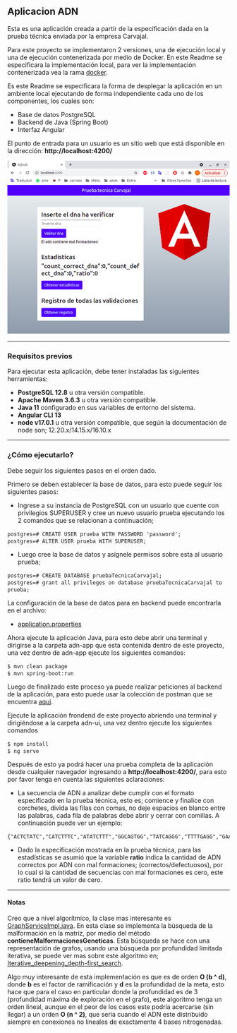 ## Aplicacion ADN

Esta es una aplicación creada a partir de la especificación dada en la prueba técnica enviada por la empresa Carvajal.

Para este proyecto se implementaron 2 versiones, una de ejecución local y una de ejecución contenerizada por medio de Docker. En este Readme se especificara la implementación local, para ver la implementación contenerizada vea la rama [docker](https://github.com/carlosNietoTinoco/pruebaTecnica2021-adn/tree/docker).

Es este Readme se especificara la forma de desplegar la aplicación en un ambiente local ejecutando de forma independiente cada uno de los componentes, los cuales son:

- Base de datos PostgreSQL
- Backend de Java (Spring Boot)
- Interfaz Angular

El punto de entrada para un usuario es un sitio web que está disponible en la dirección: **http://localhost:4200/**

![ADN](https://github.com/carlosNietoTinoco/pruebaTecnica2021-adn/blob/local/assets/adn-ui.png)


---

### Requisitos previos

Para ejecutar esta aplicación, debe tener instaladas las siguientes herramientas:

- **PostgreSQL 12.8** u otra versión compatible.
- **Apache Maven 3.6.3** u otra versión compatible.
- **Java 11** configurado en sus variables de entorno del sistema.
- **Angular CLI 13**
- **node v17.0.1** u otra versión compatible, que según la documentación de node son; 12.20.x/14.15.x/16.10.x

---

### ¿Cómo ejecutarlo?

Debe seguir los siguientes pasos en el orden dado.

Primero se deben establecer la base de datos, para esto puede seguir los siguientes pasos:

- Ingrese a su instancia de PostgreSQL con un usuario que cuente con privilegios SUPERUSER y cree un nuevo usuario prueba ejecutando los 2 comandos que se relacionan a continuación;

```
postgres=# CREATE USER prueba WITH PASSWORD 'password';
postgres=# ALTER USER prueba WITH SUPERUSER;
```

- Luego cree la base de datos y asígnele permisos sobre esta al usuario prueba;

```
postgres=# CREATE DATABASE pruebaTecnicaCarvajal;
postgres=# grant all privileges on database pruebaTecnicaCarvajal to prueba;
```
La configuración de la base de datos para en backend puede encontrarla en el archivo: 

- [application.properties](https://github.com/carlosNietoTinoco/pruebaTecnica2021-adn/blob/local/adn-app/src/main/resources/application.properties)

Ahora ejecute la aplicación Java, para esto debe abrir una terminal y dirigirse a la carpeta adn-app que esta contenida dentro de este proyecto, una vez dentro de adn-app ejecute los siguientes comandos:

```
$ mvn clean package
$ mvn spring-boot:run
```
Luego de finalizado este proceso ya puede realizar peticiones al backend de la aplicación, para esto puede usar la colección de postman que se encuentra [aqui](https://github.com/carlosNietoTinoco/pruebaTecnica2021-adn/blob/local/assets/API-REST%20Prueba%20tecnica.postman_collection.json).

Ejecute la aplicación frondend de este proyecto abriendo una terminal y dirigiéndose a la carpeta adn-ui, una vez dentro ejecute los siguientes comandos

```
$ npm install
$ ng serve
```

Después de esto ya podrá hacer una prueba completa de la aplicación desde cualquier navegador ingresando a **http://localhost:4200/**, para esto por favor tenga en cuenta las siguientes aclaraciones:

- La secuencia de ADN a analizar debe cumplir con el formato especificado en la prueba técnica, esto es; comience y finalice con corchetes, divida las filas con comas, no deje espacios en blanco entre las palabras, cada fila de palabras debe abrir y cerrar con comillas. A continuación puede ver un ejemplo:

```
{"ACTCTATC","CATCTTTC","ATATCTTT","GGCAGTGG","TATCAGGG","TTTTGAGG","GAATGGAC","TGGTTGCT"}
```

- Dado la especificación mostrada en la prueba técnica, para las estadísticas se asumió que la variable **ratio** indica la cantidad de ADN correctos por ADN con mal formaciones; (correctos/defectuosos), por lo cual si la cantidad de secuencias con mal formaciones es cero, este ratio tendrá un valor de cero.

---

#### Notas

Creo que a nivel algorítmico, la clase mas interesante es [GraphServiceImpl.java](https://github.com/carlosNietoTinoco/pruebaTecnica2021-adn/blob/local/adn-app/src/main/java/com/carvajal/adn/service/impl/GraphServiceImpl.java). En esta clase se implementa la búsqueda de la malformación en la matriz, por medio del método **contieneMalformacionesGeneticas**. Esta búsqueda se hace con una representación de grafos, usando una búsqueda por profundidad limitada iterativa, se puede ver mas sobre este algoritmo en; [Iterative_deepening_depth-first_search](https://en.wikipedia.org/wiki/Iterative_deepening_depth-first_search).

Algo muy interesante de esta implementación es que es de orden **O (b ^ d)**, donde **b** es el factor de ramificación y **d** es la profundidad de la meta, esto hace que para el caso en particular donde la profundidad es de 3 (profundidad máxima de exploración en el grafo), este algoritmo tenga un orden lineal, aunque en el peor de los casos este podría acercarse (sin llegar) a un orden **O (n ^ 2)**, que seria cuando el ADN este distribuido siempre en conexiones no lineales de exactamente 4 bases nitrogenadas.

